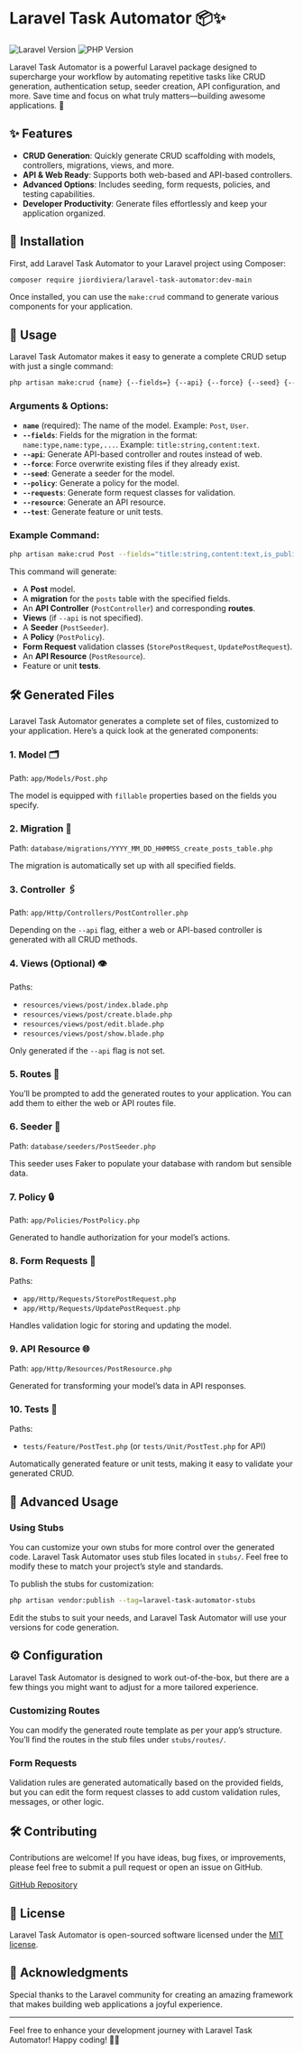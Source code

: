 # Laravel Task Automator 📦✨
![Laravel Version](https://img.shields.io/badge/Laravel-7.x%20to%2011.x-red)
![PHP Version](https://img.shields.io/badge/PHP-%3E%3D%208.0-blue)

Laravel Task Automator is a powerful Laravel package designed to supercharge your workflow by automating repetitive tasks like CRUD generation, authentication setup, seeder creation, API configuration, and more. Save time and focus on what truly matters—building awesome applications. 🚀

## ✨ Features
- **CRUD Generation**: Quickly generate CRUD scaffolding with models, controllers, migrations, views, and more.
- **API & Web Ready**: Supports both web-based and API-based controllers.
- **Advanced Options**: Includes seeding, form requests, policies, and testing capabilities.
- **Developer Productivity**: Generate files effortlessly and keep your application organized.

## 🚀 Installation

First, add Laravel Task Automator to your Laravel project using Composer:

```bash
composer require jiordiviera/laravel-task-automator:dev-main
```

Once installed, you can use the `make:crud` command to generate various components for your application.

## 📜 Usage

Laravel Task Automator makes it easy to generate a complete CRUD setup with just a single command:

```bash
php artisan make:crud {name} {--fields=} {--api} {--force} {--seed} {--policy} {--requests} {--resource} {--test}
```

### Arguments & Options:

- **`name`** (required): The name of the model. Example: `Post`, `User`.
- **`--fields`**: Fields for the migration in the format: `name:type,name:type,...`. Example: `title:string,content:text`.
- **`--api`**: Generate API-based controller and routes instead of web.
- **`--force`**: Force overwrite existing files if they already exist.
- **`--seed`**: Generate a seeder for the model.
- **`--policy`**: Generate a policy for the model.
- **`--requests`**: Generate form request classes for validation.
- **`--resource`**: Generate an API resource.
- **`--test`**: Generate feature or unit tests.

### Example Command:

```bash
php artisan make:crud Post --fields="title:string,content:text,is_published:boolean" --seed --policy --api
```

This command will generate:
- A **Post** model.
- A **migration** for the `posts` table with the specified fields.
- An **API Controller** (`PostController`) and corresponding **routes**.
- **Views** (if `--api` is not specified).
- A **Seeder** (`PostSeeder`).
- A **Policy** (`PostPolicy`).
- **Form Request** validation classes (`StorePostRequest`, `UpdatePostRequest`).
- An **API Resource** (`PostResource`).
- Feature or unit **tests**.

## 🛠️ Generated Files
Laravel Task Automator generates a complete set of files, customized to your application. Here’s a quick look at the generated components:

### 1. **Model** 🗂️
Path: `app/Models/Post.php`

The model is equipped with `fillable` properties based on the fields you specify.

### 2. **Migration** 📅
Path: `database/migrations/YYYY_MM_DD_HHMMSS_create_posts_table.php`

The migration is automatically set up with all specified fields.

### 3. **Controller** 🖇️
Path: `app/Http/Controllers/PostController.php`

Depending on the `--api` flag, either a web or API-based controller is generated with all CRUD methods.

### 4. **Views** (Optional) 👁️
Paths:
- `resources/views/post/index.blade.php`
- `resources/views/post/create.blade.php`
- `resources/views/post/edit.blade.php`
- `resources/views/post/show.blade.php`

Only generated if the `--api` flag is not set.

### 5. **Routes** 🚦
You’ll be prompted to add the generated routes to your application. You can add them to either the web or API routes file.

### 6. **Seeder** 🌱
Path: `database/seeders/PostSeeder.php`

This seeder uses Faker to populate your database with random but sensible data.

### 7. **Policy** 🔒
Path: `app/Policies/PostPolicy.php`

Generated to handle authorization for your model’s actions.

### 8. **Form Requests** 📜
Paths:
- `app/Http/Requests/StorePostRequest.php`
- `app/Http/Requests/UpdatePostRequest.php`

Handles validation logic for storing and updating the model.

### 9. **API Resource** 🌐
Path: `app/Http/Resources/PostResource.php`

Generated for transforming your model’s data in API responses.

### 10. **Tests** 🧪
Paths:
- `tests/Feature/PostTest.php` (or `tests/Unit/PostTest.php` for API)

Automatically generated feature or unit tests, making it easy to validate your generated CRUD.

## 📝 Advanced Usage

### Using Stubs
You can customize your own stubs for more control over the generated code. Laravel Task Automator uses stub files located in `stubs/`. Feel free to modify these to match your project’s style and standards.

To publish the stubs for customization:

```bash
php artisan vendor:publish --tag=laravel-task-automator-stubs
```

Edit the stubs to suit your needs, and Laravel Task Automator will use your versions for code generation.

## ⚙️ Configuration

Laravel Task Automator is designed to work out-of-the-box, but there are a few things you might want to adjust for a more tailored experience.

### Customizing Routes
You can modify the generated route template as per your app’s structure. You’ll find the routes in the stub files under `stubs/routes/`.

### Form Requests
Validation rules are generated automatically based on the provided fields, but you can edit the form request classes to add custom validation rules, messages, or other logic.

## 🛠️ Contributing
Contributions are welcome! If you have ideas, bug fixes, or improvements, please feel free to submit a pull request or open an issue on GitHub.

[GitHub Repository](https://github.com/jiordiviera/laravel-task-automator)

## 📝 License
Laravel Task Automator is open-sourced software licensed under the [MIT license](https://opensource.org/licenses/MIT).

## 🫶 Acknowledgments
Special thanks to the Laravel community for creating an amazing framework that makes building web applications a joyful experience.

---

Feel free to enhance your development journey with Laravel Task Automator! Happy coding! 🎉🚀
